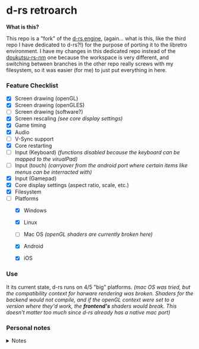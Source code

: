 # d-rs retroarch

**What is this?**

This repo is a "fork" of the [d-rs engine](https://github.com/doukutsu-rs/doukutsu-rs), (again... what is this, like the third repo I have dedicated to d-rs?!) for the purpose of porting it to the libretro environment. I have my changes in this dedicated repo instead of the [doukutsu-rs-nm](https://github.com/DrGlaucous/doukutsu-rs-nm) one because the workspace is very different, and switching between branches in the other repo really screws with my filesystem, so it was easier (for me) to just put everything in here.

### Feature Checklist
- [x] Screen drawing (openGL)
- [X] Screen drawing (openGLES)
- [ ] Screen drawing (software?)
- [x] Screen rescaling *(see core display settings)*
- [x] Game timing
- [x] Audio
- [ ] V-Sync support
- [x] Core restarting
- [ ] Input (Keyboard) *(functions disabled because the keyboard can be mapped to the virualPad)*
- [ ] Input (touch) *(carryover from the android port where certain items like menus can be interracted with)*
- [x] Input (Gamepad)
- [x] Core display settings (aspect ratio, scale, etc.)
- [x] Filesystem
- [ ] Platforms
  - [x] Windows
  - [X] Linux
  - [ ] Mac OS *(openGL shaders are currently broken here)*
  - [x] Android
  - [X] iOS


### Use
It its current state, d-rs runs on 4/5 "big" platforms. *(mac OS was tried, but the compatibility context for harware rendering was broken. Shaders for the backend would not compile, and if the openGL context were set to a version where they'd work, the **frontend's** shaders would break. This doesn't matter too much since d-rs already has a native mac port)*



### Personal notes
<details>

<summary>Notes</summary>
To compile retroarch to use openglES, use:</br>
<code>
./configure --disable-videocore --disable-opengl1 --enable-opengles --enable-opengles3 --enable-opengles3_1
</code>

</br>
then</br>
<code>make</code>

to compile on mac for iOS, use
`cargo lipo --release`

then use codesign to give it an ad-hoc signature so it will run in retroarch:
`codesign -s - drsretroarch.dylib`

check sign status with
`codesign -d -v drsretroarch.dylib`

</details>









